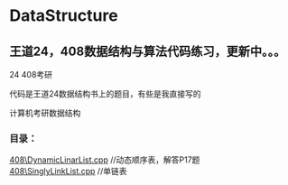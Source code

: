 # DataStructure

## 王道24，408数据结构与算法代码练习，更新中。。。  

24 408考研  

代码是王道24数据结构书上的题目，有些是我直接写的  

计算机考研数据结构   

### 目录：  

[408\DynamicLinarList.cpp](408/DynamicLinarList.cpp) //动态顺序表，解答P17题  
[408\SinglyLinkList.cpp](408/SinglyLinkList.cpp)  //单链表
